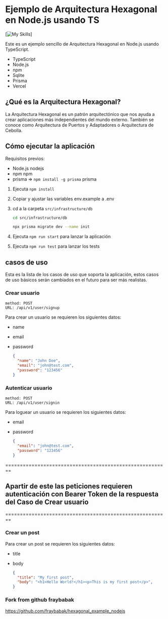 # Ejemplo de Arquitectura Hexagonal en Node.js usando TS

  [![My Skills](https://skillicons.dev/icons?i=ts,nodejs,git,npm,prisma,sqlite,vercel&theme=dark)]

Este es un ejemplo sencillo de Arquitectura Hexagonal en Node.js usando TypeScript.

- TypeScript
- Node.js
- npm
- Sqlite
- Prisma
- Vercel

## ¿Qué es la Arquitectura Hexagonal?

La Arquitectura Hexagonal es un patrón arquitectónico que nos ayuda a crear aplicaciones más independientes del mundo externo.
También se conoce como Arquitectura de Puertos y Adaptadores o Arquitectura de Cebolla.

## Cómo ejecutar la aplicación

Requisitos previos:

- Node.js nodejs
- npm npm
- prisma => `npm install -g prisma` prisma

1. Ejecuta `npm install`

2. Copiar y ajustar las variables env.example a .env

3. cd a la carpeta `src/infrastructure/db`

    ```bash
    cd src/infrastructure/db

    npx prisma migrate dev --name init
    ```

4. Ejecuta `npm run start` para lanzar la aplicación

5. Ejecuta `npm run test` para lanzar los tests

## casos de uso

Esta es la lista de los casos de uso que soporta la aplicación, estos casos de uso básicos serán cambiados en el futuro para ser más realistas.

### Crear usuario

  ```text
  method: POST
  URL: /api/v1/user/signup
  ```

Para crear un usuario se requieren los siguientes datos:

- name
- email
- password

  ```json
  {
    "name": "John Doe",
    "email": "john@test.com",
    "password": "123456"
  }
  ```

### Autenticar usuario

  ```text
  method: POST
  URL: /api/v1/user/signin
  ```

Para loguear un usuario se requieren los siguientes datos:

- email
- password

  ```json
  {
    "email": "john@test.com",
    "password": "123456"
  }
  ```

========================================================

## Apartir de este las peticiones requieren autenticación con Bearer Token de la respuesta del Caso de Crear usuario

========================================================

### Crear un post

Para crear un post se requieren los siguientes datos:

- title
- body

  ```json
  {
    "title": "My first post",
    "body": "<h1>Hello World!</h1><p>This is my first post</p>",
  }
  ```

### Fork from github fraybabak

<https://github.com/fraybabak/hexagonal_example_nodejs>
